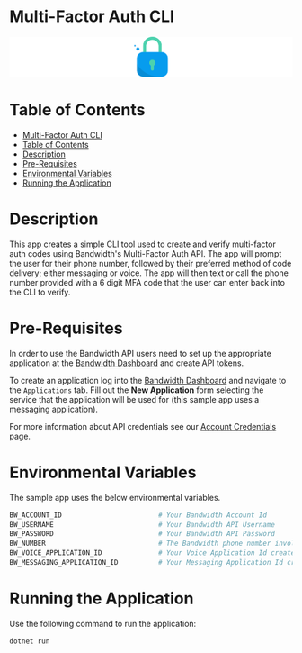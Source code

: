# Multi-Factor Auth CLI

<a href="https://dev.bandwidth.com/docs/mfa/">
  <img src="./icon-mfa.svg" title="Multi-Factor Auth About Page" alt="Multi-Factor Auth About Page"/>
</a>

 # Table of Contents

- [Multi-Factor Auth CLI](#multi-factor-auth-cli)
- [Table of Contents](#table-of-contents)
- [Description](#description)
- [Pre-Requisites](#pre-requisites)
- [Environmental Variables](#environmental-variables)
- [Running the Application](#running-the-application)

# Description

This app creates a simple CLI tool used to create and verify multi-factor auth codes using Bandwidth's Multi-Factor Auth API. The app will prompt the user for their phone number, followed by their preferred method of code delivery; either messaging or voice. The app will then text or call the phone number provided with a 6 digit MFA code that the user can enter back into the CLI to verify.

# Pre-Requisites

In order to use the Bandwidth API users need to set up the appropriate application at the [Bandwidth Dashboard](https://dashboard.bandwidth.com/) and create API tokens.

To create an application log into the [Bandwidth Dashboard](https://dashboard.bandwidth.com/) and navigate to the `Applications` tab.  Fill out the **New Application** form selecting the service that the application will be used for (this sample app uses a messaging application).

For more information about API credentials see our [Account Credentials](https://dev.bandwidth.com/docs/account/credentials) page.

# Environmental Variables

The sample app uses the below environmental variables.

```sh
BW_ACCOUNT_ID                        # Your Bandwidth Account Id
BW_USERNAME                          # Your Bandwidth API Username
BW_PASSWORD                          # Your Bandwidth API Password
BW_NUMBER                            # The Bandwidth phone number involved with this application
BW_VOICE_APPLICATION_ID              # Your Voice Application Id created in the dashboard
BW_MESSAGING_APPLICATION_ID          # Your Messaging Application Id created in the dashboard
```

# Running the Application

Use the following command to run the application:

```sh
dotnet run
```
